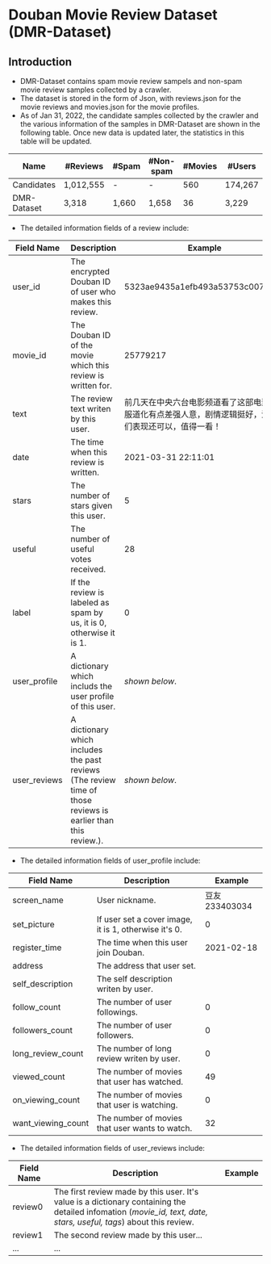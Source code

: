# Douban Movie Review Dataset (DMR-Dataset)
## Introduction
* DMR-Dataset contains spam movie review sampels and non-spam movie review samples collected by a crawler.
* The dataset is stored in the form of Json, with reviews.json for the movie reviews and movies.json for the movie profiles.
* As of Jan 31, 2022, the candidate samples collected by the crawler and the various information of the samples in DMR-Dataset are shown in the following table. Once new data is updated later, the statistics in this table will be updated.

Name | #Reviews | #Spam | #Non-spam | #Movies | #Users
 ------ | ----- | ------ | ------ | ------ | ------ 
Candidates | 1,012,555 | - | - | 560 | 174,267
DMR-Dataset | 3,318 | 1,660 | 1,658 | 36 | 3,229

* The detailed information fields of a review include:

Field Name | Description | Example
 ------ | ----- | ------
user_id | The encrypted Douban ID of user who makes this review. | 5323ae9435a1efb493a53753c007225d
movie_id | The Douban ID of the movie which this review is written for. | 25779217
text | The review text writen by this user. | 前几天在中央六台电影频道看了这部电影，服道化有点差强人意，剧情逻辑挺好，演员们表现还可以，值得一看！
date | The time when this review is written. | 2021-03-31 22:11:01
stars | The number of stars given this user. | 5
useful | The number of useful votes received. | 28
label | If the review is labeled as spam by us, it is 0, otherwise it is 1. | 0
user_profile | A dictionary which includs the user profile of this user. | *shown below*.
user_reviews | A dictionary which includes the past reviews (The review time of those reviews is earlier than this review.). | *shown below*.

* The detailed information fields of user_profile include:

Field Name | Description | Example
------ | -------- | ---
screen_name | User nickname. | 豆友233403034
set_picture | If user set a cover image, it is 1, otherwise it's 0. | 0
register_time | The time when this user join Douban. | 2021-02-18
address | The address that user set. | 
self_description | The self description writen by user. |
follow_count | The number of user followings. | 0
followers_count | The number of user followers. | 0
long_review_count | The number of long review writen by user. | 0
viewed_count | The number of movies that user has watched. | 49
on_viewing_count | The number of movies that user is watching. | 0
want_viewing_count | The number of movies that user wants to watch. | 32

* The detailed information fields of user_reviews include:

Field Name | Description | Example
---- | ------ | -
review0 | The first review made by this user. It's value is a dictionary containing the detailed infomation (*movie_id, text, date, stars, useful, tags*) about this review. | 
review1 | The second review made by this user...  |
... | ... | 
 
 
